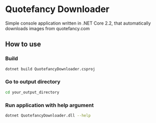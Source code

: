 # Quotefancy Downloader
Simple console application written in .NET Core 2.2, that automatically downloads images from quotefancy.com

## How to use
### Build
```bash
dotnet build QuotefancyDownloader.csproj
```
### Go to output directory
```bash
cd your_output_directory
```
### Run application with help argument
```bash
dotnet QuotefancyDownloader.dll --help
```